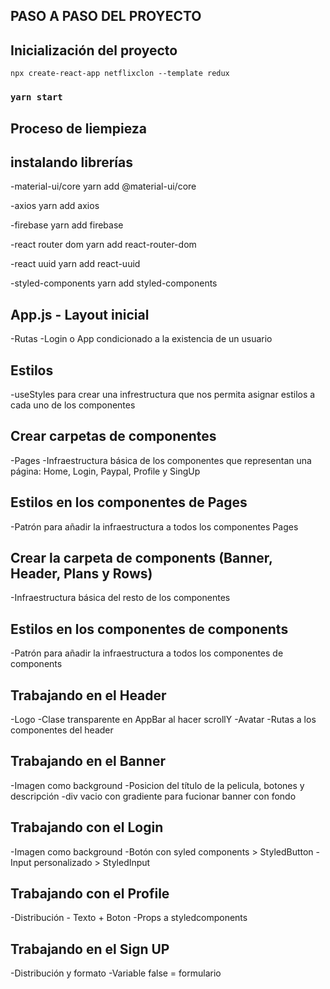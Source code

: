 ## PASO A PASO DEL PROYECTO

## Inicialización del proyecto
`npx create-react-app netflixclon --template redux`

### `yarn start`

## Proceso de liempieza

## instalando librerías
-material-ui/core
yarn add @material-ui/core

-axios
yarn add axios

-firebase
yarn add firebase

-react router dom
yarn add react-router-dom

-react uuid
yarn add react-uuid

-styled-components
yarn add styled-components

## App.js - Layout inicial
-Rutas
-Login o App condicionado a la existencia de un usuario

## Estilos
-useStyles para crear una infrestructura que nos permita asignar estilos a cada uno de los componentes


## Crear carpetas de componentes
-Pages
-Infraestructura básica de los componentes que representan una página: Home, Login, Paypal, Profile y SingUp

## Estilos en los componentes de Pages
-Patrón para añadir la infraestructura a todos los componentes Pages

## Crear la carpeta de components (Banner, Header, Plans y Rows)
-Infraestructura básica del resto de los componentes

## Estilos en los componentes de components
-Patrón para añadir la infraestructura a todos los componentes de components

## Trabajando en el Header
-Logo
-Clase transparente en AppBar al hacer scrollY
-Avatar
-Rutas a los componentes del header

## Trabajando en el Banner
-Imagen como background
-Posicion del título de la pelicula, botones y descripción
-div vacio con gradiente para fucionar banner con fondo

## Trabajando con el Login
-Imagen como background
-Botón con syled components > StyledButton
-Input personalizado > StyledInput

## Trabajando con el Profile
-Distribución
-<Plans> Texto + Boton
-Props a styledcomponents

## Trabajando en el Sign UP
-Distribución y formato
-Variable false = formulario


